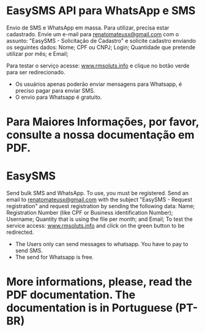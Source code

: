 # EasySMS API para WhatsApp e SMS
Envio de SMS e WhatsApp em massa.
Para utilizar, precisa estar cadastrado. Envie um e-mail para renatomateusx@gmail.com com o assunto: "EasySMS - Solicitação de Cadastro" e solicite cadastro enviando os seguintes dados:
Nome;
CPF ou CNPJ;
Login; 
Quantidade que pretende utilizar por mês; e
Email;

Para testar o serviço acesse: www.rmsoluts.info e clique no botão verde para ser redirecionado.
* Os usuários apenas poderão enviar mensagens para Whatsapp, é preciso pagar para enviar SMS.
* O envio para Whatsapp é gratuito.
# Para Maiores Informações, por favor, consulte a nossa documentação em PDF.


# EasySMS
Send bulk SMS and WhatsApp.
To use, you must be registered. Send an email to renatomateusx@gmail.com with the subject "EasySMS - Request registration" and request registration by sending the following data:
Name;
Registration Number (like CPF or Business identification Number);
Username;
Quantity that is using the file per month; and
Email;
To test the service access: www.rmsoluts.info and click on the green button to be redirected.
* The Users only can send messages to whatsapp. You have to pay to send SMS.
* The send for Whatsapp is free.
# More informations, please, read the PDF documentation. The documentation is in Portuguese (PT-BR)
